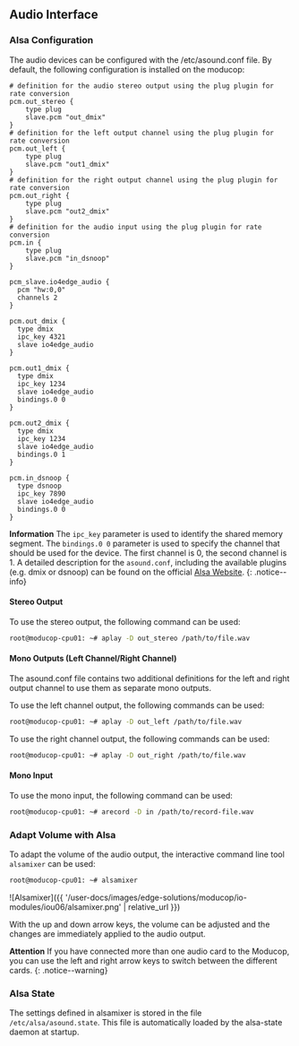 ## Audio Interface

### Alsa Configuration

The audio devices can be configured with the /etc/asound.conf file. By default, the following configuration is installed on the moducop:

```
# definition for the audio stereo output using the plug plugin for rate conversion
pcm.out_stereo {
    type plug
    slave.pcm "out_dmix"
}
# definition for the left output channel using the plug plugin for rate conversion
pcm.out_left {
    type plug
    slave.pcm "out1_dmix"
}
# definition for the right output channel using the plug plugin for rate conversion
pcm.out_right {
    type plug
    slave.pcm "out2_dmix"
}
# definition for the audio input using the plug plugin for rate conversion
pcm.in {
    type plug
    slave.pcm "in_dsnoop"
}

pcm_slave.io4edge_audio {
  pcm "hw:0,0"
  channels 2
}

pcm.out_dmix {
  type dmix
  ipc_key 4321
  slave io4edge_audio
}

pcm.out1_dmix {
  type dmix
  ipc_key 1234
  slave io4edge_audio
  bindings.0 0
}

pcm.out2_dmix {
  type dmix
  ipc_key 1234
  slave io4edge_audio
  bindings.0 1
}

pcm.in_dsnoop {
  type dsnoop
  ipc_key 7890
  slave io4edge_audio
  bindings.0 0
}
```

**Information** The `ipc_key` parameter is used to identify the shared memory segment. The `bindings.0 0` parameter is used to specify the channel that should be used for the device. The first channel is 0, the second channel is 1. A detailed description for the `asound.conf`, including the available plugins (e.g. dmix or dsnoop) can be found on the official [Alsa Website](https://www.alsa-project.org/wiki/Asoundrc).
{: .notice--info}

#### Stereo Output

To use the stereo output, the following command can be used:

```bash
root@moducop-cpu01: ~# aplay -D out_stereo /path/to/file.wav
```

#### Mono Outputs (Left Channel/Right Channel)

The asound.conf file contains two additional definitions for the left and right output channel to use them as separate mono outputs.

To use the left channel output, the following commands can be used:

```bash
root@moducop-cpu01: ~# aplay -D out_left /path/to/file.wav
```

To use the right channel output, the following commands can be used:

```bash
root@moducop-cpu01: ~# aplay -D out_right /path/to/file.wav
```

#### Mono Input

To use the mono input, the following command can be used:

```bash
root@moducop-cpu01: ~# arecord -D in /path/to/record-file.wav
```

### Adapt Volume with Alsa

To adapt the volume of the audio output, the interactive command line tool `alsamixer` can be used:

```bash
root@moducop-cpu01: ~# alsamixer
```
![Alsamixer]({{ '/user-docs/images/edge-solutions/moducop/io-modules/iou06/alsamixer.png' | relative_url }})

With the up and down arrow keys, the volume can be adjusted and the changes are immediately applied to the audio output.

**Attention** If you have connected more than one audio card to the Moducop, you can use the left and right arrow keys to switch between the different cards.
{: .notice--warning}

### Alsa State

The settings defined in alsamixer is stored in the file `/etc/alsa/asound.state`. This file is automatically loaded by the alsa-state daemon at startup.
